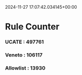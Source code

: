 2024-11-27 17:07:42.034145+00:00
# Rule Counter 
 ### UCATE : 497761

 ### Veneto : 106117

 ### Allowlist : 13930